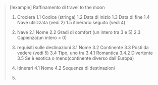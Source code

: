  >[!example] Raffinamento di travel to the moon
 >1)  Crociera
 >	1.1 Codice (stringa)
 >	1.2 Data di inizio
 >	1.3 Data di fine
 >	1.4 Nave utilizzata (vedi 2)
 >	1.5 itinerario seguito (vedi 4)
 >
 >2) Nave
 >	2.1 Nome 
 >	2.2 Gradi di comfort (un intero tra 3 e 5)
 >	2.3 Capienza(un intero > 0)
 >3) requisiti sulle destinazioni
 >	3.1 Nome 
 >	3.2 Continente
 >	3.3 Posti da vedere (vedi 5)
 >	3.4 Tipo, uno tra
 >		3.4.1 Romantica
 >		3.4.2 Divertente
 >	3.5 Se è esotica o meno(continente diverso dall'Europa)	
 >4) Itinerari
 >	4.1 Nome
 >	4.2 Sequenza di destinazioni
 >	
 >	
 >5) 
